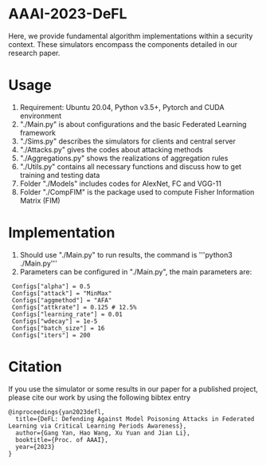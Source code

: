 # AAAI-2023-DeFL
Here, we provide fundamental algorithm implementations within a security context. These simulators encompass the components detailed in our research paper.

# Usage
1. Requirement: Ubuntu 20.04, Python v3.5+, Pytorch and CUDA environment
2. "./Main.py" is about configurations and the basic Federated Learning framework
3. "./Sims.py" describes the simulators for clients and central server
4. "./Attacks.py" gives the codes about attacking methods
5. "./Aggregations.py" shows the realizations of aggregation rules
6. "./Utils.py" contains all necessary functions and discuss how to get training and testing data
7. Folder "./Models" includes codes for AlexNet, FC and VGG-11
8. Folder "./CompFIM" is the package used to compute Fisher Information Matrix (FIM)

# Implementation
 1. Should use "./Main.py" to run results, the command is '''python3 ./Main.py'''
 2. Parameters can be configured in "./Main.py", the main parameters are:
```
 Configs["alpha"] = 0.5
 Configs["attack"] = "MinMax"
 Configs["aggmethod"] = "AFA"
 Configs["attkrate"] = 0.125 # 12.5%
 Configs["learning_rate"] = 0.01
 Configs["wdecay"] = 1e-5
 Configs["batch_size"] = 16
 Configs["iters"] = 200
```

# Citation
If you use the simulator or some results in our paper for a published project, please cite our work by using the following bibtex entry

```
@inproceedings{yan2023defl,
  title={DeFL: Defending Against Model Poisoning Attacks in Federated Learning via Critical Learning Periods Awareness},
  author={Gang Yan, Hao Wang, Xu Yuan and Jian Li},
  booktitle={Proc. of AAAI},
  year={2023}
}
```
